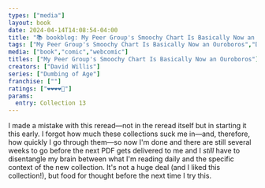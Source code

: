 ```yaml
---
types: ["media"]
layout: book
date: 2024-04-14T14:08:54-04:00
title: "📚 bookblog: My Peer Group's Smoochy Chart Is Basically Now an Ouroboros (❤️❤️❤️❤️🖤)"
tags: ["My Peer Group's Smoochy Chart Is Basically Now an Ouroboros","David Willis","Dumbing of Age"]
media: ["book","comic","webcomic"]
titles: ["My Peer Group's Smoochy Chart Is Basically Now an Ouroboros"]
creators: ["David Willis"]
series: ["Dumbing of Age"]
franchise: [""]
ratings: ["❤️❤️❤️❤️🖤"]
params:
  entry: Collection 13
---
```


I made a mistake with this reread—not in the reread itself but in starting it this early. I forgot how much these collections suck me in—and, therefore, how quickly I go through them—so now I'm done and there are still several weeks to go before the next PDF gets delivered to me and I *still* have to disentangle my brain between what I'm reading daily and the specific context of the new collection. It's not a huge deal (and I liked this collection!), but food for thought before the next time I try this.
